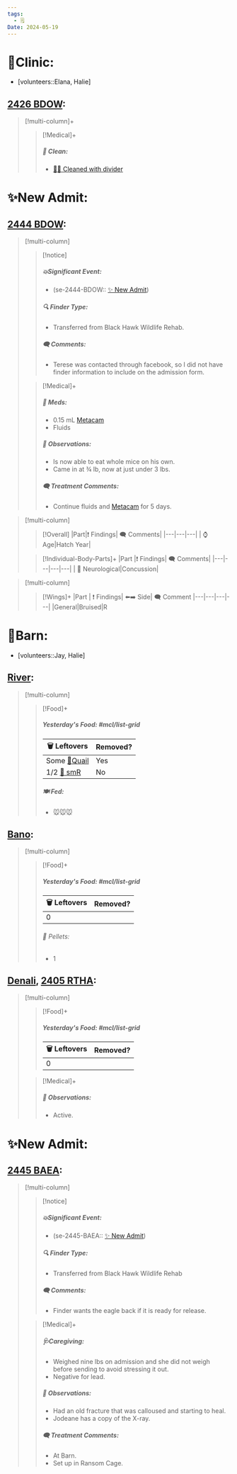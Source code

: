 ```yaml
---
tags:
  - 🗒️
Date: 2024-05-19
---
```


# 🏥Clinic:
- [volunteers::Elana, Halie]

## [2426 BDOW](../RARE%20Birds/2426%20BDOW.md):
> [!multi-column]+
>
>> [!Medical]+
>>##### 🫧 Clean:
>> - [🧼➗ Cleaned with divider](../Admin/Codes/Cleaned%20with%20divider.md)

# ✨New Admit:

## [2444 BDOW](../RARE%20Birds/2444%20BDOW.md):
> [!multi-column]
>
>> [!notice]
>> ##### 💥Significant Event:
>> - (se-2444-BDOW:: [✨ New Admit](../Admin/Codes/New%20Admit.md))
>>
>> ##### 🔍 Finder Type:
>> - Transferred from Black Hawk Wildlife Rehab.
>>
>>##### 🗨️ Comments:
>>- Terese was contacted through facebook, so I did not have finder information to include on the admission form.
>
>> [!Medical]+
>> ##### 💊 Meds:
>> - 0.15 mL [Metacam](../Admin/Codes/Medication/Metacam.md)
>> - Fluids
>>
>> ##### 🔭 Observations:
>> - Is now able to eat whole mice on his own.
>> - Came in at ¾ lb, now at just under 3 lbs.
>>
>> ##### 🗨️ Treatment Comments:
>> - Continue fluids and [Metacam](../Admin/Codes/Medication/Metacam.md) for 5 days.
>

> [!multi-column]
>
>> [!Overall]
>>|Part|❗ Findings| 🗨️ Comments|
>>|---|---|---|
>>| ⌚ Age|Hatch Year|
>>
>
>> [!Individual-Body-Parts]+
>>|Part |❗ Findings| 🗨️ Comments|
>>|---|---|---|---|
>>| 🧠 Neurological|Concussion|

> [!multi-column]
>> [!Wings]+
>>|Part | ❗ Findings| ⬅️➡️ Side| 🗨️ Comment
>>|---|---|---|---|
>>|General|Bruised|R

# 🏡Barn:
- [volunteers::Jay, Halie]

## [River](../RARE%20Birds/Ed%20Birds/River.md):
> [!multi-column]
>
>> [!Food]+
>> ##### Yesterday's Food: #mcl/list-grid
>> |🗑️ Leftovers| Removed?
>> |---|---|
>>|Some [🐥Quail](../Admin/Codes/Food/Quail.md)|Yes|
>>|1/2 [🐀 smR](../Admin/Codes/Food/Small%20Rat.md)|No
>>
>> ##### 🍽️ Fed:
>> - 🐭🐭🐭

## [Bano](../RARE%20Birds/Ed%20Birds/Bano.md):
> [!multi-column]
>
>> [!Food]+
>> ##### Yesterday's Food: #mcl/list-grid
>> |🗑️ Leftovers| Removed?
>> |---|---|
>>|0|
>>
>>###### 💩 Pellets:
>>- 1

## [Denali](../RARE%20Birds/Ed%20Birds/Denali.md), [2405 RTHA](../RARE%20Birds/2405%20RTHA.md):
> [!multi-column]
>
>> [!Food]+
>> ##### Yesterday's Food: #mcl/list-grid
>> |🗑️ Leftovers| Removed?
>> |---|---|
>>|0|
>
>> [!Medical]+
>> ##### 🔭 Observations:
>> - Active.

# ✨New Admit:

## [2445 BAEA](../RARE%20Birds/2445%20BAEA.md):
> [!multi-column]
>
>> [!notice]
>> ##### 💥Significant Event:
>> - (se-2445-BAEA:: [✨ New Admit](../Admin/Codes/New%20Admit.md))
>>
>> ##### 🔍 Finder Type:
>> - Transferred from Black Hawk Wildlife Rehab
>>
>>##### 🗨️ Comments:
>>- Finder wants the eagle back if it is ready for release.
>
>> [!Medical]+
>> ##### 🩺Caregiving:
>> - Weighed nine lbs on admission and she did not weigh before sending to avoid stressing it out.
>> - Negative for lead.
>>
>> ##### 🔭 Observations:
>> - Had an old fracture that was calloused and starting to heal.
>> 	- Jodeane has a copy of the X-ray.
>>
>> ##### 🗨️ Treatment Comments:
>> - At Barn.
>> - Set up in Ransom Cage.
>

